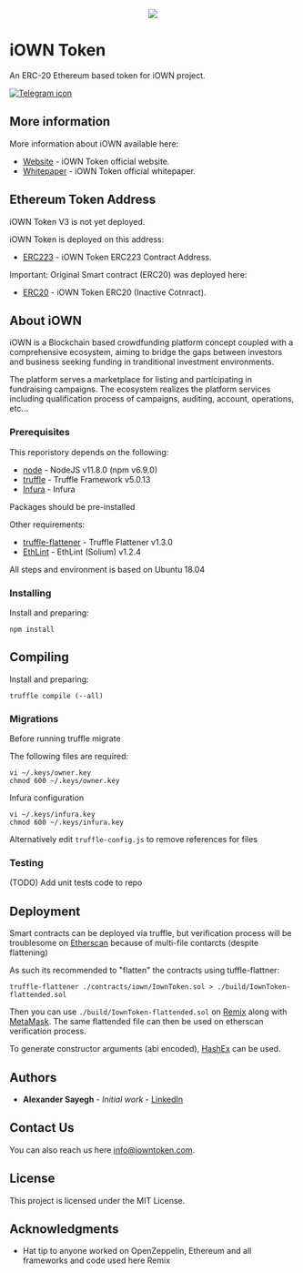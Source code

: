 <p align="center">
  <img src="./assets/iown-logo.png">
</p>

# iOWN Token

An ERC-20 Ethereum based token for iOWN project.

[![Telegram icon](./assets/telegram-follow.png)](https://t.me/iOWNToken)

## More information

More information about iOWN available here:

* [Website](https://www.iowntoken.com) - iOWN Token official website.
* [Whitepaper](https://www.iowntoken.com/whitepaper) - iOWN Token official whitepaper.

## Ethereum Token Address

iOWN Token V3 is not yet deployed.

iOWN Token is deployed on this address:
* [ERC223](https://etherscan.io/token/0x555d051538c7a13712f1f590fa6b4c176ca4529f) - iOWN Token ERC223 Contract Address.

Important: Original Smart contract (ERC20) was deployed here:
* [ERC20](https://etherscan.io/token/0x870ff0b9214ee330674dd143bc1836f8b11a627a) - iOWN Token ERC20 (Inactive Cotnract).

## About iOWN

iOWN is a Blockchain based crowdfunding platform concept coupled with a comprehensive ecosystem, 
aiming to bridge the gaps between investors and business seeking funding in tranditional investment environments.

The platform serves a marketplace for listing and participating in fundraising campaigns.
The ecosystem realizes the platform services including qualification process of campaigns, auditing, account, operations, etc...

### Prerequisites

This reporistory depends on the following:

* [node](https://nodejs.org) - NodeJS v11.8.0 (npm v6.9.0)
* [truffle](https://truffleframework.com) - Truffle Framework v5.0.13
* [Infura](https://infura.io) - Infura 

Packages should be pre-installed

Other requirements:

* [truffle-flattener](https://github.com/nomiclabs/truffle-flattener) - Truffle Flattener v1.3.0
* [EthLint](https://github.com/duaraghav8/Ethlint) - EthLint (Solium) v1.2.4

All steps and environment is based on Ubuntu 18.04

### Installing

Install and preparing:

```
npm install
```

## Compiling

Install and preparing:

```
truffle compile (--all)
```

### Migrations

Before running truffle migrate

The following files are required:

```
vi ~/.keys/owner.key
chmod 600 ~/.keys/owner.key
```

Infura configuration

```
vi ~/.keys/infura.key
chmod 600 ~/.keys/infura.key
```

Alternatively edit `truffle-config.js` to remove references for files

### Testing

(TODO) Add unit tests code to repo

## Deployment

Smart contracts can be deployed via truffle, but verification process will be troublesome on [Etherscan](https://etherscan.io) because of multi-file contarcts (despite flattening)

As such its recommended to "flatten" the contracts using tuffle-flattner:

```
truffle-flattener ./contracts/iown/IownToken.sol > ./build/IownToken-flattended.sol
```

Then you can use `./build/IownToken-flattended.sol` on [Remix](https://remix.ethereum.org) along with [MetaMask](https://metamask.io).
The same flattended file can then be used on etherscan verification process.

To generate constructor arguments (abi encoded), [HashEx](https://abi.hashex.org) can be used.

## Authors

* **Alexander Sayegh** - *Initial work* - [LinkedIn](https://www.linkedin.com/in/alexandersayegh/)

## Contact Us

You can also reach us here [info@iowntoken.com](mailto:info@iowntoken.com).

## License

This project is licensed under the MIT License.

## Acknowledgments

* Hat tip to anyone worked on OpenZeppelin, Ethereum and all frameworks and code used here
Remix
